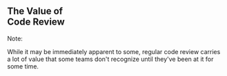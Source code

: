 ## The Value of<br>Code Review

Note:

While it may be immediately apparent to some, regular code review carries a lot of value that some teams don't recognize until they've been at it for some time.
